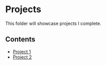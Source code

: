 # Projects
This folder will showcase projects I complete.
## Contents
* [Project 1](project_1)
* [Project 2](project_2)
